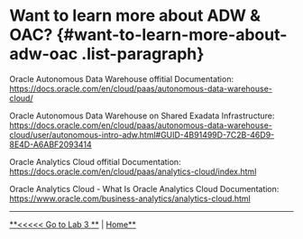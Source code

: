 # Want to learn more about ADW & OAC? {#want-to-learn-more-about-adw-oac .list-paragraph}

Oracle Autonomous Data Warehouse offitial Documentation:
<https://docs.oracle.com/en/cloud/paas/autonomous-data-warehouse-cloud/>

Oracle Autonomous Data Warehouse on Shared Exadata Infrastructure:
<https://docs.oracle.com/en/cloud/paas/autonomous-data-warehouse-cloud/user/autonomous-intro-adw.html#GUID-4B91499D-7C2B-46D9-8E4D-A6ABF2093414>

Oracle Analytics Cloud offitial Documentation:
<https://docs.oracle.com/en/cloud/paas/analytics-cloud/index.html>

Oracle Analytics Cloud - What Is Oracle Analytics Cloud Documentation:
<https://www.oracle.com/business-analytics/analytics-cloud.html>

---

[**<<<<< Go to Lab 3 **](../Lab3/REAMDME.md) | [Home**](../README.md)